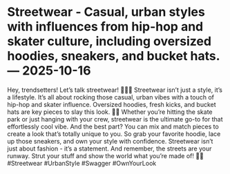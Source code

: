 # Streetwear - Casual, urban styles with influences from hip-hop and skater culture, including oversized hoodies, sneakers, and bucket hats. — 2025-10-16

Hey, trendsetters! Let’s talk streetwear! 🚶‍♂️🔥 Streetwear isn’t just a style, it’s a lifestyle. It’s all about rocking those casual, urban vibes with a touch of hip-hop and skater influence. Oversized hoodies, fresh kicks, and bucket hats are key pieces to slay this look. 👟🧢 Whether you’re hitting the skate park or just hanging with your crew, streetwear is the ultimate go-to for that effortlessly cool vibe. And the best part? You can mix and match pieces to create a look that’s totally unique to you. So grab your favorite hoodie, lace up those sneakers, and own your style with confidence. Streetwear isn’t just about fashion - it’s a statement. And remember, the streets are your runway. Strut your stuff and show the world what you’re made of! 💯🔝 #Streetwear #UrbanStyle #Swagger #OwnYourLook